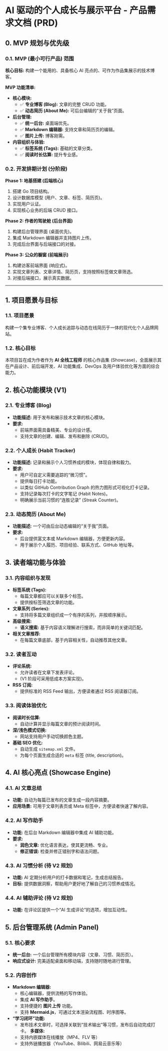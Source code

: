 # AI 驱动的个人成长与展示平台 - 产品需求文档 (PRD)

## 0. MVP 规划与优先级

### 0.1. MVP (最小可行产品) 范围

**核心目标:** 构建一个能用的、具备核心 AI 亮点的、可作为作品集展示的技术博客。

**MVP 功能清单:**
- **核心模块:**
    - ✅ **专业博客 (Blog):** 文章的完整 CRUD 功能。
    - ✅ **动态简历 (About Me):** 可后台编辑的“关于我”页面。
- **后台管理:**
    - ✅ **统一后台:** 桌面端优先。
    - ✅ **Markdown 编辑器:** 支持文章和简历页的编辑。
    - ✅ **图片上传:** 博客刚需。
- **内容组织与体验:**
    - ✅ **标签系统 (Tags):** 基础的文章分类。
    - ✅ **阅读时长估算:** 提升专业感。


### 0.2. 开发排期计划 (分阶段)

**Phase 1: 地基搭建 (后端核心)**
1.  搭建 Go 项目结构。
2.  设计数据库模型 (用户、文章、标签、简历页)。
3.  实现用户认证。
4.  实现核心业务的后端 CRUD 接口。

**Phase 2: 作者的驾驶舱 (后台界面)**
1.  构建后台管理界面 (桌面优先)。
2.  集成 Markdown 编辑器并支持图片上传。
3.  完成后台界面与后端接口的对接。

**Phase 3: 公众的橱窗 (前端展示)**
1.  构建访客前端界面 (响应式)。
2.  实现文章列表、文章详情、简历页，支持按照标签做文章筛选。
3.  对接后端接口，展示真实数据。

---


## 1. 项目愿景与目标

### 1.1. 项目愿景
构建一个集专业博客、个人成长追踪与动态在线简历于一体的现代化个人品牌网站。

### 1.2. 核心目标
本项目旨在成为作者作为 **AI 全栈工程师** 的核心作品集 (Showcase)，全面展示其在产品设计、前后端开发、AI 功能集成、DevOps 及用户体验优化等方面的综合能力。

## 2. 核心功能模块 (V1)

### 2.1. 专业博客 (Blog)
*   **功能描述:** 用于发布和展示技术文章的核心模块。
*   **要求:**
    *   前端界面需具备精美、专业的设计感。
    *   支持文章的创建、编辑、发布和删除 (CRUD)。

### 2.2. 个人成长 (Habit Tracker)
*   **功能描述:** 记录和展示个人习惯养成的模块，体现自律和毅力。
*   **要求:**
    *   用户可自定义需要追踪的“微习惯”。
    *   提供每日打卡功能。
    *   以类似 GitHub Contribution Graph 的热力图形式可视化打卡记录。
    *   支持记录每次打卡的文字笔记 (Habit Notes)。
    *   明确展示当前习惯的“连胜记录” (Streak Counter)。

### 2.3. 动态简历 (About Me)
*   **功能描述:** 一个可由后台动态编辑的“关于我”页面。
*   **要求:**
    *   后台提供富文本或 Markdown 编辑器，方便更新内容。
    *   用于展示个人履历、项目经验、联系方式、GitHub 地址等。

## 3. 读者端功能与体验

### 3.1. 内容组织与发现
*   **标签系统 (Tags):**
    *   每篇文章都应可以关联多个标签。
    *   提供按标签筛选文章的功能。
*   **文章系列 (Series):**
    *   支持将多篇文章组织成一个有序的系列，并按顺序展示。
*   **高级搜索:**
    *   **语义搜索:** 基于内容语义理解进行搜索，而非简单的关键词匹配。
*   **相关文章推荐:**
    *   在每篇文章底部，基于内容相关性，自动推荐其他文章。

### 3.2. 读者互动
*   **评论系统:**
    *   允许读者在文章下发表评论。
    *   (V1 阶段可采用低成本方案实现)。
*   **RSS 订阅:**
    *   提供标准的 RSS Feed 输出，方便读者通过 RSS 阅读器订阅。

### 3.3. 阅读体验优化
*   **阅读时长估算:**
    *   自动计算并显示每篇文章的预计阅读时间。
*   **深/浅色模式切换:**
    *   网站支持用户手动切换颜色主题。
*   **基础 SEO 优化:**
    *   自动生成 `sitemap.xml` 文件。
    *   为每个页面生成合适的 `meta` 标签 (title, description)。

## 4. AI 核心亮点 (Showcase Engine)

### 4.1. AI 文章总结
*   **功能:** 自动为每篇已发布的文章生成一段内容摘要。
*   **应用场景:** 可用于文章列表页或 Meta 标签中，方便读者快速了解内容。

### 4.2. AI 写作助手
*   **功能:** 在后台 Markdown 编辑器中集成 AI 辅助功能。
*   **要求:**
    *   **润色文章:** 优化语言表达，使其更流畅、专业。
    *   **修正错误:** 检查并修正错别字和语法问题。

### 4.3. AI 习惯分析 (待 V2 规划)
*   **功能:** AI 定期分析用户的打卡数据和笔记，生成总结报告。
*   **目标:** 提供数据洞察，帮助用户更好地了解自己的习惯养成情况。

### 4.4. AI 辅助评论 (待 V2 规划)
*   **功能:** 在评论区提供一个“AI 生成评论”的选项，增加互动性。

## 5. 后台管理系统 (Admin Panel)

### 5.1. 核心要求
*   **统一后台:** 一个后台管理所有模块内容（文章、习惯、简历页）。
*   **响应式设计:** 完美适配桌面和移动端，支持随时随地进行管理。

### 5.2. 内容创作
*   **Markdown 编辑器:**
    *   核心编辑器，提供流畅的写作体验。
    *   集成 **AI 写作助手**。
    *   支持便捷的 **图片上传** 功能。
    *   支持 **Mermaid.js**，可通过文本渲染流程图、时序图等。
*   **“学习闭环”功能:**
    *   发布技术文章时，可选择关联到“技术输出”等习惯，发布后自动完成打卡。
    **多媒体:**
    *   支持内嵌媒体在线播放（MP4、FLV 等）
    *   支持外链播放器（YouTube、Bilibili、网易云音乐等）
